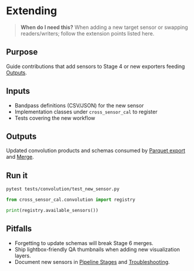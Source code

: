 # Extending

> **When do I need this?** When adding a new target sensor or swapping readers/writers; follow the extension points listed here.

## Purpose
Guide contributions that add sensors to Stage 4 or new exporters feeding [Outputs](../pipeline/outputs.md).

## Inputs
- Bandpass definitions (CSV/JSON) for the new sensor
- Implementation classes under `cross_sensor_cal` to register
- Tests covering the new workflow

## Outputs
Updated convolution products and schemas consumed by [Parquet export](../pipeline/stages.md#5-parquet-export) and [Merge](../pipeline/stages.md#6-duckdb-merge).

## Run it
```bash
pytest tests/convolution/test_new_sensor.py
```

```python
from cross_sensor_cal.convolution import registry

print(registry.available_sensors())
```

## Pitfalls
- Forgetting to update schemas will break Stage 6 merges.
- Ship lightbox-friendly QA thumbnails when adding new visualization layers.
- Document new sensors in [Pipeline Stages](../pipeline/stages.md#4-cross-sensor-convolution) and [Troubleshooting](../troubleshooting.md).
